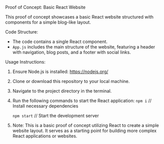 Proof of Concept: Basic React Website

This proof of concept showcases a basic React website structured with components for a simple blog-like layout.


Code Structure:
- The code contains a single React component.
- `App.js` includes the main structure of the website, featuring a header with navigation, blog posts, and a footer with social links.


Usage Instructions:
1. Ensure Node.js is installed: https://nodejs.org/
2. Clone or download this repository to your local machine.
3. Navigate to the project directory in the terminal.
4. Run the following commands to start the React application:
    `npm i` // Install necessary dependencies

    `npm start` // Start the development server
5. Note: This is a basic proof of concept utilizing React to create a simple website layout. It serves as a starting point for building more complex React applications or websites.
